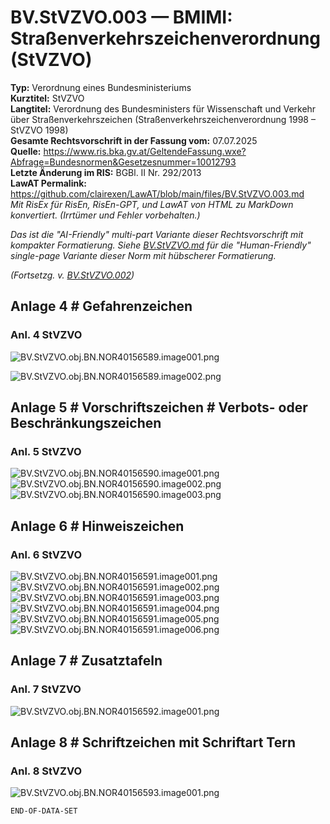 # BV.StVZVO.003 — BMIMI: Straßenverkehrszeichenverordnung (StVZVO)
**Typ:** Verordnung eines Bundesministeriums  
**Kurztitel:** StVZVO  
**Langtitel:** Verordnung des Bundesministers für Wissenschaft und Verkehr über Straßenverkehrszeichen (Straßenverkehrszeichenverordnung 1998 – StVZVO 1998)  
**Gesamte Rechtsvorschrift in der Fassung vom:** 07.07.2025  
**Quelle:** https://www.ris.bka.gv.at/GeltendeFassung.wxe?Abfrage=Bundesnormen&Gesetzesnummer=10012793  
**Letzte Änderung im RIS:** BGBl. II Nr. 292/2013  
**LawAT Permalink:** https://github.com/clairexen/LawAT/blob/main/files/BV.StVZVO.003.md  
*Mit RisEx für RisEn, RisEn-GPT, und LawAT von HTML zu MarkDown konvertiert. (Irrtümer und Fehler vorbehalten.)*

*Das ist die "AI-Friendly" multi-part Variante dieser Rechtsvorschrift mit kompakter Formatierung. Siehe [BV.StVZVO.md](BV.StVZVO.md) für die "Human-Friendly" single-page Variante dieser Norm mit hübscherer Formatierung.*

*(Fortsetzg. v. [BV.StVZVO.002](BV.StVZVO.002.md))*

## Anlage 4 # Gefahrenzeichen

### Anl. 4 StVZVO

![BV.StVZVO.obj.BN.NOR40156589.image001.png](BV.StVZVO.obj.BN.NOR40156589.image001.png "~/Dokumente/Bundesnormen/NOR40156589/image001.png")

![BV.StVZVO.obj.BN.NOR40156589.image002.png](BV.StVZVO.obj.BN.NOR40156589.image002.png "~/Dokumente/Bundesnormen/NOR40156589/image002.png")

## Anlage 5 # Vorschriftszeichen # Verbots- oder Beschränkungszeichen

### Anl. 5 StVZVO

![BV.StVZVO.obj.BN.NOR40156590.image001.png](BV.StVZVO.obj.BN.NOR40156590.image001.png "~/Dokumente/Bundesnormen/NOR40156590/image001.png")  
![BV.StVZVO.obj.BN.NOR40156590.image002.png](BV.StVZVO.obj.BN.NOR40156590.image002.png "~/Dokumente/Bundesnormen/NOR40156590/image002.png")  
![BV.StVZVO.obj.BN.NOR40156590.image003.png](BV.StVZVO.obj.BN.NOR40156590.image003.png "~/Dokumente/Bundesnormen/NOR40156590/image003.png")

## Anlage 6 # Hinweiszeichen

### Anl. 6 StVZVO

![BV.StVZVO.obj.BN.NOR40156591.image001.png](BV.StVZVO.obj.BN.NOR40156591.image001.png "~/Dokumente/Bundesnormen/NOR40156591/image001.png")  
![BV.StVZVO.obj.BN.NOR40156591.image002.png](BV.StVZVO.obj.BN.NOR40156591.image002.png "~/Dokumente/Bundesnormen/NOR40156591/image002.png")  
![BV.StVZVO.obj.BN.NOR40156591.image003.png](BV.StVZVO.obj.BN.NOR40156591.image003.png "~/Dokumente/Bundesnormen/NOR40156591/image003.png")  
![BV.StVZVO.obj.BN.NOR40156591.image004.png](BV.StVZVO.obj.BN.NOR40156591.image004.png "~/Dokumente/Bundesnormen/NOR40156591/image004.png")  
![BV.StVZVO.obj.BN.NOR40156591.image005.png](BV.StVZVO.obj.BN.NOR40156591.image005.png "~/Dokumente/Bundesnormen/NOR40156591/image005.png")  
![BV.StVZVO.obj.BN.NOR40156591.image006.png](BV.StVZVO.obj.BN.NOR40156591.image006.png "~/Dokumente/Bundesnormen/NOR40156591/image006.png")

## Anlage 7 # Zusatztafeln

### Anl. 7 StVZVO

![BV.StVZVO.obj.BN.NOR40156592.image001.png](BV.StVZVO.obj.BN.NOR40156592.image001.png "~/Dokumente/Bundesnormen/NOR40156592/image001.png")

## Anlage 8 # Schriftzeichen mit Schriftart Tern

### Anl. 8 StVZVO

![BV.StVZVO.obj.BN.NOR40156593.image001.png](BV.StVZVO.obj.BN.NOR40156593.image001.png "~/Dokumente/Bundesnormen/NOR40156593/image001.png")

`END-OF-DATA-SET`
